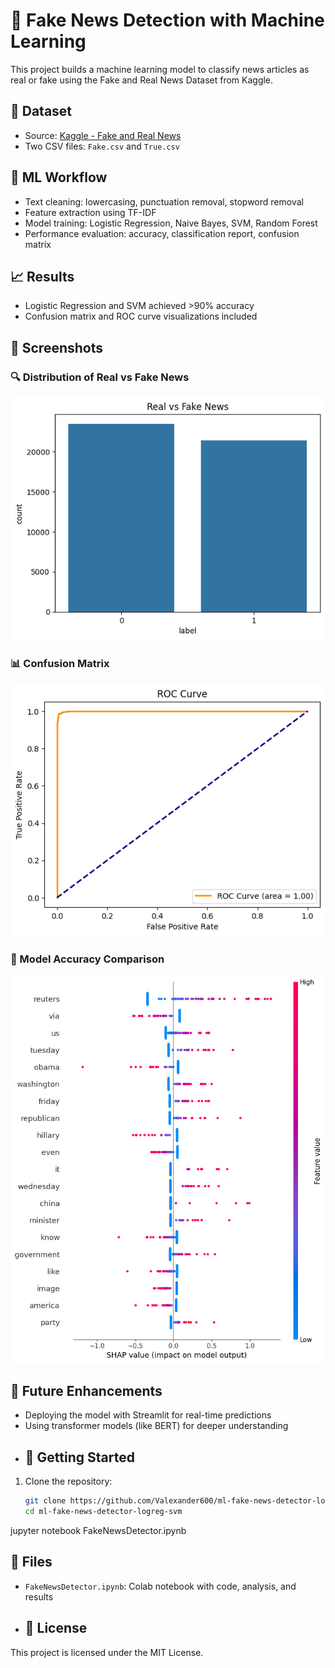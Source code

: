 # 📰 Fake News Detection with Machine Learning

This project builds a machine learning model to classify news articles as real or fake using the Fake and Real News Dataset from Kaggle.

## 📂 Dataset
- Source: [Kaggle - Fake and Real News](https://www.kaggle.com/datasets/clmentbisaillon/fake-and-real-news-dataset)
- Two CSV files: `Fake.csv` and `True.csv`

## 🧠 ML Workflow
- Text cleaning: lowercasing, punctuation removal, stopword removal
- Feature extraction using TF-IDF
- Model training: Logistic Regression, Naive Bayes, SVM, Random Forest
- Performance evaluation: accuracy, classification report, confusion matrix

## 📈 Results
- Logistic Regression and SVM achieved >90% accuracy
- Confusion matrix and ROC curve visualizations included

## 📸 Screenshots

### 🔍 Distribution of Real vs Fake News
![Alt Text](FakevsRealNewsDistribution.png)

### 📊 Confusion Matrix
![Confusion Matrix](ROCCurve.png)

### 🧠 Model Accuracy Comparison
![Model Accuracy](FakevsRealDatagraph.png)

## 🚀 Future Enhancements
- Deploying the model with Streamlit for real-time predictions
- Using transformer models (like BERT) for deeper understanding
- ## 🚀 Getting Started

1. Clone the repository:
   ```bash
   git clone https://github.com/Valexander600/ml-fake-news-detector-logreg-svm.git
   cd ml-fake-news-detector-logreg-svm
jupyter notebook FakeNewsDetector.ipynb



## 📁 Files
- `FakeNewsDetector.ipynb`: Colab notebook with code, analysis, and results

- ## 📝 License

This project is licensed under the MIT License.

